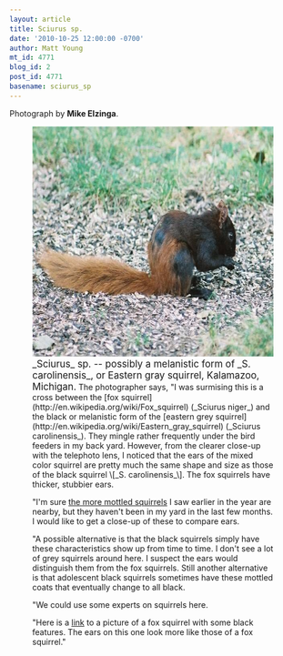 ```yaml
---
layout: article
title: Sciurus sp.
date: '2010-10-25 12:00:00 -0700'
author: Matt Young
mt_id: 4771
blog_id: 2
post_id: 4771
basename: sciurus_sp
---
```

Photograph by **Mike Elzinga**.

<figure>
<img src="/uploads/2010/Mixed%202B.jpg" alt="Mixed 2B.jpg" width="600" height="405" />
<figcaption markdown="span">
<big>_Sciurus_ sp. -- possibly a melanistic form of _S. carolinensis_, or Eastern gray squirrel, Kalamazoo, Michigan.</big> The photographer says, "I was surmising this is a cross between the [fox squirrel](http://en.wikipedia.org/wiki/Fox_squirrel) (_Sciurus niger_) and the black or melanistic form of the [eastern grey squirrel](http://en.wikipedia.org/wiki/Eastern_gray_squirrel) (_Sciurus carolinensis_).  They mingle rather frequently under the bird feeders in my back yard.  However, from the clearer close-up with the telephoto lens, I noticed that the ears of the mixed color squirrel are pretty much the same shape and size as those of the black squirrel \[_S. carolinensis_\].  The fox squirrels have thicker, stubbier ears.

"I'm sure [the more mottled squirrels](http://pandasthumb.org/archives/2010/07/sciurus-niger.html#comment-223580) I saw earlier in the year are nearby, but they haven't been in my yard in the last few months.  I would like to get a close-up of these to compare ears.

"A possible alternative is that the black squirrels simply have these characteristics show up from time to time.  I don't see a lot of grey squirrels around here. I suspect the ears would distinguish them from the fox squirrels. Still another alternative is that adolescent black squirrels sometimes have these mottled coats that eventually change to all black.

"We could use some experts on squirrels here.

"Here is a [link](http://www.thesquirrelboard.com/forums/showthread.php?t=3664) to a picture of a fox squirrel with some black features.  The ears on this one look more like those of a fox squirrel."

</figcaption>
</figure>
